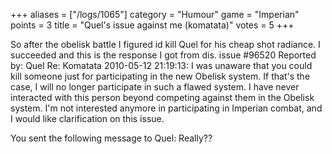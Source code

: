 +++
aliases = ["/logs/1065"]
category = "Humour"
game = "Imperian"
points = 3
title = "Quel's issue against me (komatata)"
votes = 5
+++

So after the obelisk battle I figured id kill Quel for his cheap shot radiance. I succeeded and this is the response I got from dis.
issue #96520   Reported by: Quel    Re: Komatata
2010-05-12 21:19:13: 
I was unaware that you could kill someone just for participating in the new 
Obelisk system. If that's the case, I will no longer participate in such a 
flawed system. I have never interacted with this person beyond competing 
against them in the Obelisk system. I'm not interested anymore in participating
in Imperian combat, and I would like clarification on this issue.

You sent the following message to Quel: Really??
